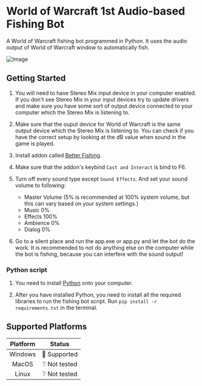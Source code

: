 # World of Warcraft 1st Audio-based Fishing Bot

A World of Warcraft fishing bot programmed in Python. It uses the audio output of World of Warcraft window to automatically fish.

![Image](https://static.icy-veins.com/images/wow/og-image-fishing.jpg)

## Getting Started

1. You will need to have Stereo Mix input device in your computer enabled. If you don't see Stereo Mix in your input devices try to update drivers and make sure you have some sort of output device connected to your computer which the Stereo Mix is listening to.

2. Make sure that the ouput device for World of Warcraft is the same output device which the Stereo Mix is listening to. You can check if you have the correct setup by looking at the dB value when sound in the game is played.

3. Install addon called [Better Fishing](https://www.curseforge.com/wow/addons/better-fishing).

4. Make sure that the addon's keybind ```Cast and Interact``` is bind to F6.

5. Turn off every sound type except ```Sound Effects```. And set your sound volume to following:
    - Master Volume (5% is recommended at 100% system volume, but this can vary based on your system settings.)
    - Music 0%
    - Effects 100%
    - Ambience 0%
    - Dialog 0%

6. Go to a silent place and run the app.exe or app.py and let the bot do the work. It is recommended to not do anything else on the computer while the bot is fishing, because you can interfere with the sound output!

### Python script

1. You need to install [Python](https://www.python.org/downloads/) onto your computer.

2. After you have installed Python, you need to install all the required libraries to run the fishing bot script. Run ```pip install -r requirements.txt``` in the terminal.

## Supported Platforms

| Platform | Status                     |
|:--------:|:--------------------------:|
| Windows  | :green_heart: Supported    |
| MacOS    | :grey_question: Not tested |
| Linux    | :grey_question: Not tested |